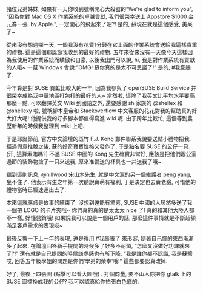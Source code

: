 諸位兄弟姊妹, 如果有一天你收到號稱開心大殺器的”We’re glad to inform you”, “因為你對 Mac OS X 作業系統的卓越貢獻, 我們很榮幸送上 Appstore $1000 金元券一張. by Apple.”, 一定開心的飛起來了吧?! 是的, 蘇現在就是這個感受, 美呆了~

從來沒有想過哪一天, 一個我沒有花費1分錢在它上面的作業系統會送給我這樣貴重的禮物. 這是這個耶誕節我收到的最好的禮物. 五年來從來沒有一天像今天這樣因為我使用的作業系統而驕傲和自豪, 以後我出門可以說, hi, 我是對作業系統有貢獻的人哦~ 一幫 Windows 會說:”OMG! 蘇你真的是太不可思議了!” 是的, #我膨脹了.

今年算是對 SUSE 貢獻比較大的一年, 因為我參與了 openSUSE Build Service 并很榮幸成為泛中華地區打包打的最好的人~ 當然啦, 這除了我英文比平均水平要高那麽一點, 可以翻譯英文 Wiki 到國語之外, 還要感謝 sh 家族的 @shellex 和 @shellexy 啦, 號稱腳本皇帝和 Stackoverflow 中文客服的花花對我的幫助真的好大好大呢! 他提供我的好多腳本都值得寫進 wiki 呢. 由于跨年比較忙, 這個等到農歷新年的時候我整理到 wiki 上吧.

于是耶誕節前, 官方中文論壇的斑竹 F.J. Kong 郵件聯系我說要送點小禮物把我.  經過假意推脫之後,  蘇的好奇寶寶性格又發作了, 于是點名要 SUSE 的公仔一只. (汗, 這算索賄嗎?) 不過 SUSE 中國的 Kong 先生確實非常好, 應該是把他們辦公室過節的裝飾物搶了一只來送我, 原來准備送的杯具也一并送我了哦~

聽到這則訊息, @hillwood 宋山木先生, 就是中文源的另一個維護者 peng yang, 坐不住了. 他表示有生之年第一次聽說賣萌有福利, 于是決定也去賣老臉, 可惜他的禮物當時已經速運出去了.

本來這就應該是故事的結束了. 沒想到還能有驚喜, SUSE 中國的人居然多送了我一個帶 LOGO 的卡片夾哦~ 你們真的真的是太太太 nice 了! 真的和其他大陸人都不一樣, 好懂營銷哦! 如果說我可以說是一個用戶的話, 那麽這件事情就是不斷超額滿足客戶需求的表現哎~

最後反響一下上一年的表現, 還是得用 #我膨脹了 來形容, 隨著自己懂的東西漸漸多了起來, 在論壇回答新手提問的時候多了好多不耐煩, “怎麽又沒做好功課就來了?!” 還有就是自己提問的時候謙虛感也有所下降, “我是誰你都不認識, 我是蘇醬哎, 回答五年級學姐的問題是你們’學弟的榮幸’哦!” 這些都要認真改掉.

好了, 最後上四張圖 (點擊可以看大圖哦) . 打個商量, 要不山木你把你 gtalk 上的 SUSE 圖標換成我的公仔? 我可以認真給你拍張白色底的.
